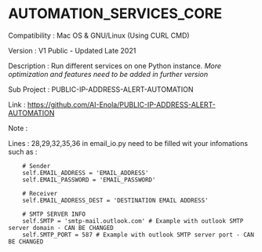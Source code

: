 # AUTOMATION_SERVICES_CORE

Compatibility : Mac OS & GNU/Linux (Using CURL CMD)

Version : V1 Public - Updated Late 2021

Description : Run different services on one Python instance. *More optimization and features need to be added in further version*

Sub Project : PUBLIC-IP-ADDRESS-ALERT-AUTOMATION

Link : https://github.com/AI-Enola/PUBLIC-IP-ADDRESS-ALERT-AUTOMATION

Note : 

Lines : 28,29,32,35,36 in email_io.py need to be filled wit your infomations such as : 

        # Sender
        self.EMAIL_ADDRESS = 'EMAIL_ADDRESS'
        self.EMAIL_PASSWORD = 'EMAIL_PASSWORD'
        
        # Receiver
        self.EMAIL_ADDRESS_DEST = 'DESTINATION EMAIL ADDRESS'
        
        # SMTP SERVER INFO
        self.SMTP = 'smtp-mail.outlook.com' # Example with outlook SMTP server domain - CAN BE CHANGED
        self.SMTP_PORT = 587 # Example with outlook SMTP server port - CAN BE CHANGED
